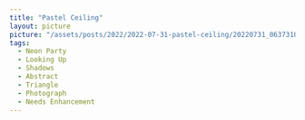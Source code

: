 ```yaml
---
title: "Pastel Ceiling"
layout: picture
picture: "/assets/posts/2022/2022-07-31-pastel-ceiling/20220731_063731018_iOS.jpg"
tags:
  - Neon Party
  - Looking Up
  - Shadows
  - Abstract
  - Triangle
  - Photograph
  - Needs Enhancement
---
```

